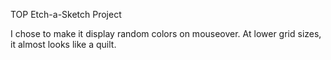 TOP Etch-a-Sketch Project

I chose to make it display random colors on mouseover. At lower grid sizes, it almost looks like a quilt.